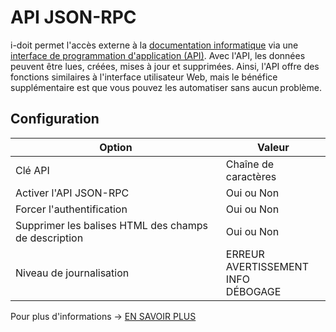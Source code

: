 # API JSON-RPC

i-doit permet l'accès externe à la [documentation informatique](../../../../glossary.md) via une [interface de programmation d'application (API)](https://fr.wikipedia.org/wiki/Interface_de_programmation). Avec l'API, les données peuvent être lues, créées, mises à jour et supprimées. Ainsi, l'API offre des fonctions similaires à l'interface utilisateur Web, mais le bénéfice supplémentaire est que vous pouvez les automatiser sans aucun problème.

## Configuration

| Option | Valeur |
| - | - |
| Clé API | Chaîne de caractères |
| Activer l'API JSON-RPC | Oui ou Non |
| Forcer l'authentification | Oui ou Non |
| Supprimer les balises HTML des champs de description | Oui ou Non |
| Niveau de journalisation | ERREUR<br>AVERTISSEMENT<br>INFO<br>DÉBOGAGE |

Pour plus d'informations -> [EN SAVOIR PLUS](../../../../i-doit-pro-add-ons/api/index.md)
